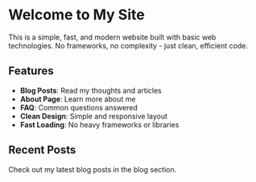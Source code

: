 # Welcome to My Site

This is a simple, fast, and modern website built with basic web technologies. No frameworks, no complexity - just clean, efficient code.

## Features

- **Blog Posts**: Read my thoughts and articles
- **About Page**: Learn more about me
- **FAQ**: Common questions answered
- **Clean Design**: Simple and responsive layout
- **Fast Loading**: No heavy frameworks or libraries

## Recent Posts

Check out my latest blog posts in the blog section. 